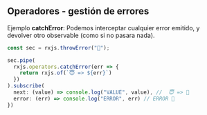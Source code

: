 ## Operadores - gestión de errores

Ejemplo **catchError**: Podemos interceptar cualquier error emitido, y devolver otro observable (como si no pasara nada).

``` ts
const sec = rxjs.throwError("👿");

sec.pipe(
  rxjs.operators.catchError(err => {
    return rxjs.of(`😇 => ${err}`)
  })
).subscribe(
  next: (value) => console.log("VALUE", value), //  😇 => 👿
  error: (err) => console.log("ERROR", err) // ERROR 👿
})
```
